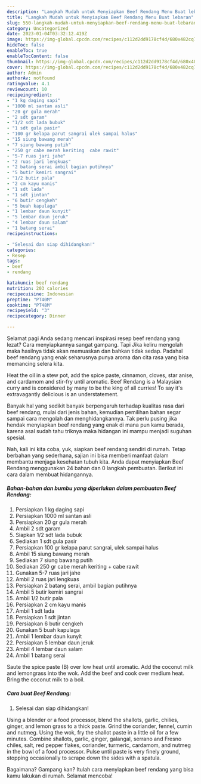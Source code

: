 ```yaml
---
description: "Langkah Mudah untuk Menyiapkan Beef Rendang Menu Buat lebaran"
title: "Langkah Mudah untuk Menyiapkan Beef Rendang Menu Buat lebaran"
slug: 550-langkah-mudah-untuk-menyiapkan-beef-rendang-menu-buat-lebaran
category: Uncategorized
date: 2023-01-04T03:32:12.419Z
image: https://img-global.cpcdn.com/recipes/c112d2dd9178cf4d/680x482cq70/beef-rendang-foto-resep-utama.jpg
hideToc: false
enableToc: true
enableTocContent: false
thumbnail: https://img-global.cpcdn.com/recipes/c112d2dd9178cf4d/680x482cq70/beef-rendang-foto-resep-utama.jpg
cover: https://img-global.cpcdn.com/recipes/c112d2dd9178cf4d/680x482cq70/beef-rendang-foto-resep-utama.jpg
author: Admin
authorAv: notfound
ratingvalue: 4.1
reviewcount: 10
recipeingredient:
- "1 kg daging sapi"
- "1000 ml santan asli"
- "20 gr gula merah"
- "2 sdt garam"
- "1/2 sdt lada bubuk"
- "1 sdt gula pasir"
- "100 gr kelapa parut sangrai ulek sampai halus"
- "15 siung bawang merah"
- "7 siung bawang putih"
- "250 gr cabe merah keriting  cabe rawit"
- "5-7 ruas jari jahe"
- "2 ruas jari lengkuas"
- "2 batang serai ambil bagian putihnya"
- "5 butir kemiri sangrai"
- "1/2 butir pala"
- "2 cm kayu manis"
- "1 sdt lada"
- "1 sdt jintan"
- "6 butir cengkeh"
- "5 buah kapulaga"
- "1 lembar daun kunyit"
- "5 lembar daun jeruk"
- "4 lembar daun salam"
- "1 batang serai"
recipeinstructions:

- "Selesai dan siap dihidangkan!"
categories:
- Resep
tags:
- beef
- rendang

katakunci: beef rendang 
nutrition: 203 calories
recipecuisine: Indonesian
preptime: "PT40M"
cooktime: "PT48M"
recipeyield: "3"
recipecategory: Dinner

---
```



Selamat pagi Anda sedang mencari inspirasi resep beef rendang yang lezat? Cara menyiapkannya sangat gampang. Tapi Jika keliru mengolah maka hasilnya tidak akan memuaskan dan bahkan tidak sedap. Padahal beef rendang yang enak seharusnya punya aroma dan cita rasa yang bisa memancing selera kita.


Heat the oil in a stew pot, add the spice paste, cinnamon, cloves, star anise, and cardamom and stir-fry until aromatic. Beef Rendang is a Malaysian curry and is considered by many to be the king of all curries! To say it&#39;s extravagantly delicious is an understatement.

Banyak hal yang sedikit banyak berpengaruh terhadap kualitas rasa dari beef rendang, mulai dari jenis bahan, kemudian pemilihan bahan segar sampai cara mengolah dan menghidangkannya. Tak perlu pusing jika hendak menyiapkan beef rendang yang enak di mana pun kamu berada, karena asal sudah tahu triknya maka hidangan ini mampu menjadi suguhan spesial.


Nah, kali ini kita coba, yuk, siapkan beef rendang sendiri di rumah. Tetap berbahan yang sederhana, sajian ini bisa memberi manfaat dalam membantu menjaga kesehatan tubuh kita. Anda dapat menyiapkan Beef Rendang menggunakan 24 bahan dan 0 langkah pembuatan. Berikut ini cara dalam membuat hidangannya.

<!--inarticleads1-->

##### Bahan-bahan dan bumbu yang diperlukan dalam pembuatan Beef Rendang:

1. Persiapkan 1 kg daging sapi
1. Persiapkan 1000 ml santan asli
1. Persiapkan 20 gr gula merah
1. Ambil 2 sdt garam
1. Siapkan 1/2 sdt lada bubuk
1. Sediakan 1 sdt gula pasir
1. Persiapkan 100 gr kelapa parut sangrai, ulek sampai halus
1. Ambil 15 siung bawang merah
1. Sediakan 7 siung bawang putih
1. Sediakan 250 gr cabe merah keriting + cabe rawit
1. Gunakan 5-7 ruas jari jahe
1. Ambil 2 ruas jari lengkuas
1. Persiapkan 2 batang serai, ambil bagian putihnya
1. Ambil 5 butir kemiri sangrai
1. Ambil 1/2 butir pala
1. Persiapkan 2 cm kayu manis
1. Ambil 1 sdt lada
1. Persiapkan 1 sdt jintan
1. Persiapkan 6 butir cengkeh
1. Gunakan 5 buah kapulaga
1. Ambil 1 lembar daun kunyit
1. Persiapkan 5 lembar daun jeruk
1. Ambil 4 lembar daun salam
1. Ambil 1 batang serai


Saute the spice paste (B) over low heat until aromatic. Add the coconut milk and lemongrass into the wok. Add the beef and cook over medium heat. Bring the coconut milk to a boil. 

<!--inarticleads2-->

##### Cara buat Beef Rendang:


1. Selesai dan siap dihidangkan!

Using a blender or a food processor, blend the shallots, garlic, chilies, ginger, and lemon grass to a thick paste. Grind the coriander, fennel, cumin and nutmeg. Using the wok, fry the shallot paste in a little oil for a few minutes. Combine shallots, garlic, ginger, galangal, serrano and Fresno chiles, salt, red pepper flakes, coriander, turmeric, cardamom, and nutmeg in the bowl of a food processor. Pulse until paste is very finely ground, stopping occasionally to scrape down the sides with a spatula. 

Bagaimana? Gampang kan? Itulah cara menyiapkan beef rendang yang bisa kamu lakukan di rumah. Selamat mencoba!
